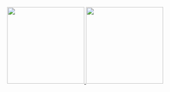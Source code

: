   <div>
    <a href="https://github.com/LuanHMA">
    <img height="180em" src="https://github-readme-stats.vercel.app/api?username=LuanHMA&show_icons=true&theme=dracula&include_all_commits=true&count_private=true"/>
    <img height="180em" src="https://github-readme-stats.vercel.app/api/top-langs/?username=LuanHMA&layout=compact&langs_count=7&theme=dracula"/>
  </div>


